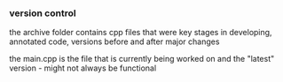 ### version control

the archive folder contains cpp files that were key stages in developing, annotated code, versions before and after major changes

the main.cpp is the file that is currently being worked on and the "latest" version - might not always be functional
